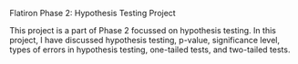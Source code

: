 Flatiron Phase 2: Hypothesis Testing Project

This project is a part of Phase 2 focussed on hypothesis testing. In this project, I have discussed hypothesis testing, p-value, significance level, types of errors in hypothesis testing, one-tailed tests, and two-tailed tests.
